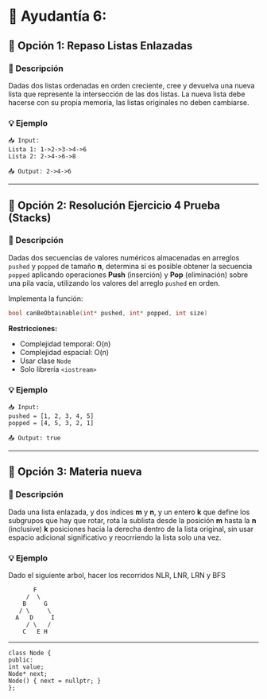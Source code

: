 # 🔗 Ayudantía 6:

## 📝 Opción 1: Repaso Listas Enlazadas
### 🎯 Descripción
Dadas dos listas ordenadas en orden creciente, cree y devuelva una nueva lista que represente la intersección de las dos listas. La nueva lista debe hacerse con su propia memoria, las listas originales no deben cambiarse.

### 💡 Ejemplo
```
📥 Input:  
Lista 1: 1->2->3->4->6
Lista 2: 2->4->6->8

📤 Output: 2->4->6
```

---


## 📝 Opción 2: Resolución Ejercicio 4 Prueba (Stacks)

### 🎯 Descripción
Dadas dos secuencias de valores numéricos almacenadas en arreglos `pushed` y `popped` de tamaño **n**, determina si es posible obtener la secuencia `popped` aplicando operaciones **Push** (inserción) y **Pop** (eliminación) sobre una pila vacía, utilizando los valores del arreglo `pushed` en orden.

Implementa la función:
```cpp
bool canBeObtainable(int* pushed, int* popped, int size)
```

**Restricciones:**
- Complejidad temporal: O(n)
- Complejidad espacial: O(n)
- Usar clase `Node`
- Solo librería `<iostream>`

### 💡 Ejemplo
```
📥 Input:  
pushed = [1, 2, 3, 4, 5]
popped = [4, 5, 3, 2, 1]

📤 Output: true
```

---

## 📝 Opción 3: Materia nueva

### 🎯 Descripción
Dada una lista enlazada, y dos índices **m** y **n**, y un entero **k** que define los subgrupos que hay que rotar, rota la sublista desde la posición **m** hasta la **n** (inclusive) **k** posiciones hacia la derecha dentro de la lista original, sin usar espacio adicional significativo y reocrriendo la lista solo una vez.

### 💡 Ejemplo
Dado el siguiente arbol, hacer los recorridos NLR, LNR, LRN y BFS

```
       F
     /  \
    B     G
   / \     \
  A   D     I
     / \   /
    C   E H
```


---

```
class Node {
public:
int value;
Node* next;
Node() { next = nullptr; }
};
```
